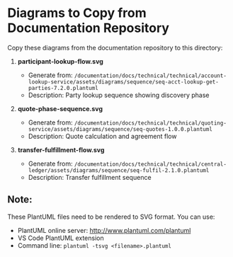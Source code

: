# Diagrams to Copy from Documentation Repository

Copy these diagrams from the documentation repository to this directory:

1. **participant-lookup-flow.svg**
   - Generate from: `/documentation/docs/technical/technical/account-lookup-service/assets/diagrams/sequence/seq-acct-lookup-get-parties-7.2.0.plantuml`
   - Description: Party lookup sequence showing discovery phase

2. **quote-phase-sequence.svg**
   - Generate from: `/documentation/docs/technical/technical/quoting-service/assets/diagrams/sequence/seq-quotes-1.0.0.plantuml`
   - Description: Quote calculation and agreement flow

3. **transfer-fulfillment-flow.svg**
   - Generate from: `/documentation/docs/technical/technical/central-ledger/assets/diagrams/sequence/seq-fulfil-2.1.0.plantuml`
   - Description: Transfer fulfillment sequence

## Note:
These PlantUML files need to be rendered to SVG format. You can use:
- PlantUML online server: http://www.plantuml.com/plantuml
- VS Code PlantUML extension
- Command line: `plantuml -tsvg <filename>.plantuml`